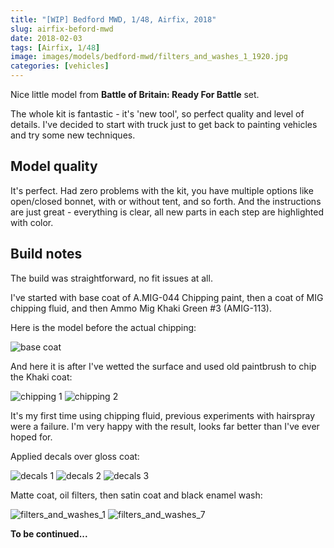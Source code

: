 ```yaml
---
title: "[WIP] Bedford MWD, 1/48, Airfix, 2018"
slug: airfix-beford-mwd
date: 2018-02-03
tags: [Airfix, 1/48]
image: images/models/bedford-mwd/filters_and_washes_1_1920.jpg
categories: [vehicles]
---
```


Nice little model from **Battle of Britain: Ready For Battle** set.

The whole kit is fantastic - it's 'new tool', so perfect quality and level of details.
I've decided to start with truck just to get back to painting vehicles and try some new techniques.

## Model quality

It's perfect. Had zero problems with the kit, you have multiple options like open/closed bonnet, with or without tent, and so forth.
And the instructions are just great - everything is clear, all new parts in each step are highlighted with color. 

## Build notes
The build was straightforward, no fit issues at all.

I've started with base coat of A.MIG-044 Chipping paint, then a coat of MIG chipping fluid, and then Ammo Mig Khaki Green #3 (AMIG-113).

Here is the model before the actual chipping:

![base coat](/images/models/bedford-mwd/base_coat_1920.jpg)

And here it is after I've wetted the surface and used old paintbrush to chip the Khaki coat:

![chipping 1](/images/models/bedford-mwd/scratched_1_1920.jpg)
![chipping 2](/images/models/bedford-mwd/scratched_2_1920.jpg)

It's my first time using chipping fluid, previous experiments with hairspray were a failure.
I'm very happy with the result, looks far better than I've ever hoped for.

Applied decals over gloss coat:

![decals 1](/images/models/bedford-mwd/bedford_mwd_decals_1_1920.jpg)
![decals 2](/images/models/bedford-mwd/bedford_mwd_decals_2_1920.jpg)
![decals 3](/images/models/bedford-mwd/bedford_mwd_decals_3_1920.jpg)


Matte coat, oil filters, then satin coat and black enamel wash:

![filters_and_washes_1](/images/models/bedford-mwd/filters_and_washes_1_1920.jpg)
![filters_and_washes_7](/images/models/bedford-mwd/filters_and_washes_7_1920.jpg)

**To be continued...**

